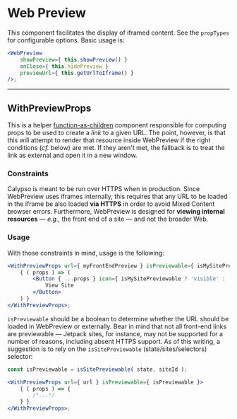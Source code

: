 # Web Preview

This component facilitates the display of iframed content. See the `propTypes` for configurable options. Basic usage is:

```jsx
<WebPreview
	showPreview={ this.showPreview() }
	onClose={ this.hidePreview }
	previewUrl={ this.getUrlToIframe() }
/>;
```

---

## WithPreviewProps

This is a helper [function-as-children] component responsible for computing props to be used to create a _link_ to a given URL. The point, however, is that this will attempt to render that resource inside WebPreview if the right conditions (_cf._ below) are met. If they aren't met, the fallback is to treat the link as external and open it in a new window.

### Constraints

Calypso is meant to be run over HTTPS when in production. Since WebPreview uses iframes internally, this requires that any URL to be loaded in the iframe be also loaded **via HTTPS** in order to avoid Mixed Content browser errors. Furthermore, WebPreview is designed for **viewing internal resources** — _e.g.,_ the front end of a site — and not the broader Web.

### Usage

With those constraints in mind, usage is the following:

```jsx
<WithPreviewProps url={ myFrontEndPreview } isPreviewable={ isMySitePreviewable }>
	{ ( props ) => (
		<Button { ...props } icon={ isMySitePreviewable ? 'visible' : 'external' }>
			View Site
		</Button>
	) }
</WithPreviewProps>;
```

`isPreviewable` should be a boolean to determine whether the URL should be loaded in WebPreview or externally. Bear in mind that not all front-end links are previewable — Jetpack sites, for instance, may not be supported for a number of reasons, including absent HTTPS support. As of this writing, a suggestion is to rely on the `isSitePreviewable` (state/sites/selectors) selector:

```jsx
const isPreviewable = isSitePreviewable( state, siteId );

<WithPreviewProps url={ url } isPreviewable={ isPreviewable }>
	{ ( props ) => {
		/*...*/
	} }
</WithPreviewProps>;
```

[function-as-children]: https://medium.com/merrickchristensen/function-as-child-components-5f3920a9ace9
